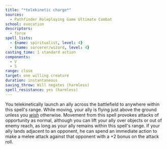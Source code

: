 ```yaml
---
title: "*telekinetic charge*"
sources:
  - Pathfinder Roleplaying Game Ultimate Combat
school: evocation
descriptors:
  - force
spell_lists:
  - {name: spiritualist, level: 4}
  - {name: sorcerer/wizard, level: 4}
casting_time: 1 standard action
components:
  - V
  - S
range: close
target: one willing creature
duration: instantaneous
saving_throw: Will negates (harmless)
spell_resistance: yes (harmless)
---
```


You telekinetically launch an ally across the battlefield to anywhere within this spell's range. While moving, your ally is flying just above the ground unless you [*wish*](/spells/wish/) otherwise. Movement from this spell provokes attacks of opportunity as normal, although you can lift your ally over objects or out of enemy reach, as long as your ally remains within this spell's range. If your ally lands adjacent to an opponent, he can spend an immediate action to make a melee attack against that opponent with a +2 bonus on the attack roll.

